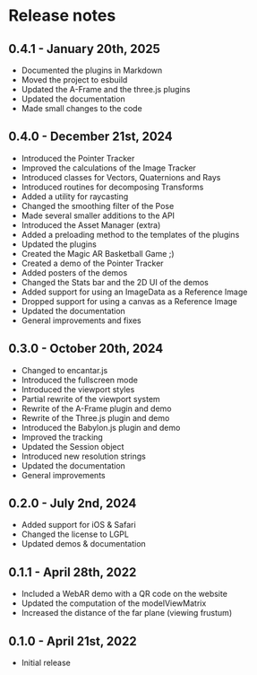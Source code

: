# Release notes

## 0.4.1 - January 20th, 2025

* Documented the plugins in Markdown
* Moved the project to esbuild
* Updated the A-Frame and the three.js plugins
* Updated the documentation
* Made small changes to the code

## 0.4.0 - December 21st, 2024

* Introduced the Pointer Tracker
* Improved the calculations of the Image Tracker
* Introduced classes for Vectors, Quaternions and Rays
* Introduced routines for decomposing Transforms
* Added a utility for raycasting
* Changed the smoothing filter of the Pose
* Made several smaller additions to the API
* Introduced the Asset Manager (extra)
* Added a preloading method to the templates of the plugins
* Updated the plugins
* Created the Magic AR Basketball Game ;)
* Created a demo of the Pointer Tracker
* Added posters of the demos
* Changed the Stats bar and the 2D UI of the demos
* Added support for using an ImageData as a Reference Image
* Dropped support for using a canvas as a Reference Image
* Updated the documentation
* General improvements and fixes

## 0.3.0 - October 20th, 2024

* Changed to encantar.js
* Introduced the fullscreen mode
* Introduced the viewport styles
* Partial rewrite of the viewport system
* Rewrite of the A-Frame plugin and demo
* Rewrite of the Three.js plugin and demo
* Introduced the Babylon.js plugin and demo
* Improved the tracking
* Updated the Session object
* Introduced new resolution strings
* Updated the documentation
* General improvements

## 0.2.0 - July 2nd, 2024

* Added support for iOS & Safari
* Changed the license to LGPL
* Updated demos & documentation

## 0.1.1 - April 28th, 2022

* Included a WebAR demo with a QR code on the website
* Updated the computation of the modelViewMatrix
* Increased the distance of the far plane (viewing frustum)

## 0.1.0 - April 21st, 2022

* Initial release